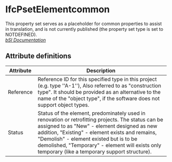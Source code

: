 IfcPsetElementcommon
====================
This property set serves as a placeholder for common properties to assist in
translation, and is not currently published (the property set type is set to
NOTDEFINED).  
[ _bSI
Documentation_](https://standards.buildingsmart.org/IFC/DEV/IFC4_2/FINAL/HTML/schema/ifcproductextension/pset/pset_elementcommon.htm)


Attribute definitions
---------------------
| Attribute   | Description                                                                                                                                                                                                                                                                                                                                        |
|-------------|----------------------------------------------------------------------------------------------------------------------------------------------------------------------------------------------------------------------------------------------------------------------------------------------------------------------------------------------------|
| Reference   | Reference ID for this specified type in this project (e.g. type ''A-1''), Also referred to as "construction type". It should be provided as an alternative to the name of the "object type", if the software does not support object types.                                                                                                        |
| Status      | Status of the element, predominately used in renovation or retrofitting projects. The status can be assigned to as "New" - element designed as new addition, "Existing" - element exists and remains, "Demolish" - element existed but is to be demolished, "Temporary" - element will exists only temporary (like a temporary support structure). |

